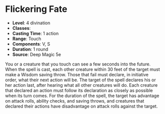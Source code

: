 # Flickering Fate

- **Level**: 4 divination
- **Classes**: 
- **Casting Time**: 1 action
- **Range**: Touch
- **Components**: V, S
- **Duration**: 1 round
- **Source**: Deep Magic 5e

You or a creature that you touch can see a few seconds into the future. When the spell is cast, each other creature within 30 feet of the target must make a Wisdom saving throw. Those that fail must declare, in initiative order, what their next action will be. The target of the spell declares his or her action last, after hearing what all other creatures will do. Each creature that declared an action must follow its declaration as closely as possible when its turn comes. For the duration of the spell, the target has advantage on attack rolls, ability checks, and saving throws, and creatures that declared their actions have disadvantage on attack rolls against the target.

